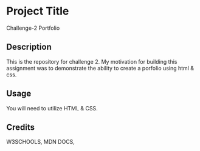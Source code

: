 # Project Title
Challenge-2 Portfolio 
## Description
This is the repository for challenge 2. My motivation for building this assignment was to demonstrate the ability to create a porfolio using html & css. 

## Usage
You will need to utilize HTML & CSS. 

## Credits
W3SCHOOLS, MDN DOCS, 
